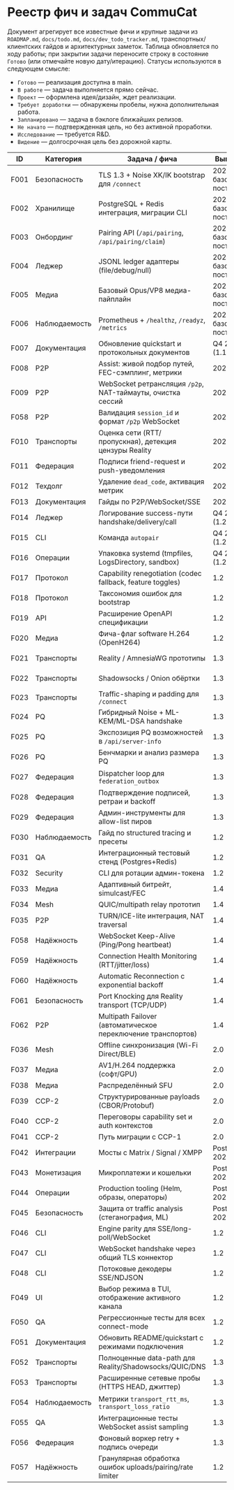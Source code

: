 # Реестр фич и задач CommuCat

Документ агрегирует все известные фичи и крупные задачи из `ROADMAP.md`, `docs/todo.md`, `docs/dev_todo_tracker.md`, транспортных/клиентских гайдов и архитектурных заметок. Таблица обновляется по ходу работы; при закрытии задачи переносите строку в состояние `Готово` (или отмечайте новую дату/итерацию). Статусы используются в следующем смысле:

- `Готово` — реализация доступна в main.
- `В работе` — задача выполняется прямо сейчас.
- `Проект` — оформлена идея/дизайн, ждет реализации.
- `Требует доработки` — обнаружены пробелы, нужна дополнительная работа.
- `Запланировано` — задача в бэклоге ближайших релизов.
- `Не начато` — подтвержденная цель, но без активной проработки.
- `Исследование` — требуется R&D.
- `Видение` — долгосрочная цель без дорожной карты.

| ID   | Категория      | Задача / фича                                                        | Выпуск                | Статус          | Источник                     |
|------|----------------|-----------------------------------------------------------------------|-----------------------|-----------------|------------------------------|
| F001 | Безопасность   | TLS 1.3 + Noise XK/IK bootstrap для `/connect`                       | 2024 базовая поставка | Готово          | ROADMAP §0                   |
| F002 | Хранилище      | PostgreSQL + Redis интеграция, миграции CLI                          | 2024 базовая поставка | Готово          | ROADMAP §0                   |
| F003 | Онбординг      | Pairing API (`/api/pairing`, `/api/pairing/claim`)                    | 2024 базовая поставка | Готово          | ROADMAP §0                   |
| F004 | Леджер         | JSONL ledger адаптеры (file/debug/null)                              | 2024 базовая поставка | Готово          | ROADMAP §0                   |
| F005 | Медиа          | Базовый Opus/VP8 медиа-пайплайн                                       | 2024 базовая поставка | Готово          | ROADMAP §0                   |
| F006 | Наблюдаемость  | Prometheus + `/healthz`, `/readyz`, `/metrics`                        | 2024 базовая поставка | Готово          | ROADMAP §0                   |
| F007 | Документация   | Обновление quickstart и протокольных документов                       | Q4 2025 (1.1)         | Готово          | ROADMAP §1.1                 |
| F008 | P2P            | Assist: живой подбор путей, FEC-сэмплинг, метрики                     | 2025                  | Готово          | dev_todo_tracker T1          |
| F009 | P2P            | WebSocket ретрансляция `/p2p`, NAT-таймауты, очистка сессий           | 2025                  | Готово          | dev_todo_tracker T2          |
| F058 | P2P            | Валидация `session_id` и формат `/p2p` WebSocket                       | 2025                  | Готово          | Текущая итерация (валидация) |
| F010 | Транспорты     | Оценка сети (RTT/пропускная), детекция цензуры Reality                | 2025                  | Готово          | dev_todo_tracker T3          |
| F011 | Федерация      | Подписи friend-request и push-уведомления                            | 2025                  | Готово          | dev_todo_tracker T4          |
| F012 | Техдолг        | Удаление `dead_code`, активация метрик                                | 2025                  | Готово          | dev_todo_tracker T5          |
| F013 | Документация   | Гайды по P2P/WebSocket/SSE                                            | 2025                  | Готово          | dev_todo_tracker T6          |
| F014 | Леджер         | Логирование success-пути handshake/delivery/call                     | Q4 2025 (1.2)         | В работе        | ROADMAP §1.1                 |
| F015 | CLI            | Команда `autopair`                                                    | Q4 2025 (1.2)         | Проект          | docs/todo.md                 |
| F016 | Операции       | Упаковка systemd (tmpfiles, LogsDirectory, sandbox)                   | Q4 2025 (1.2)         | Требует доработки | docs/todo.md               |
| F017 | Протокол       | Capability renegotiation (codec fallback, feature toggles)            | 1.2                   | Запланировано   | docs/todo.md                 |
| F018 | Протокол       | Таксономия ошибок для bootstrap                                       | 1.2                   | Запланировано   | docs/todo.md                 |
| F019 | API            | Расширение OpenAPI спецификации                                       | 1.2                   | Запланировано   | docs/todo.md                 |
| F020 | Медиа          | Фича-флаг software H.264 (OpenH264)                                   | 1.2                   | Запланировано   | docs/todo.md                 |
| F021 | Транспорты     | Reality / AmnesiaWG прототипы                                         | 1.3                   | Не начато       | ROADMAP §2.1 / docs/todo.md  |
| F022 | Транспорты     | Shadowsocks / Onion обёртки                                           | 1.3                   | Не начато       | ROADMAP §2.1 / docs/todo.md  |
| F023 | Транспорты     | Traffic-shaping и padding для `/connect`                              | 1.3                   | Не начато       | ROADMAP §2.1                 |
| F024 | PQ             | Гибридный Noise + ML-KEM/ML-DSA handshake                             | 1.3                   | Запланировано   | ROADMAP §2.2 / docs/todo.md  |
| F025 | PQ             | Экспозиция PQ возможностей в `/api/server-info`                       | 1.3                   | Запланировано   | ROADMAP §2.2                 |
| F026 | PQ             | Бенчмарки и анализ размера PQ                                         | 1.3                   | Запланировано   | ROADMAP §2.2                 |
| F027 | Федерация      | Dispatcher loop для `federation_outbox`                               | 1.3                   | Запланировано   | ROADMAP §2.3 / docs/todo.md  |
| F028 | Федерация      | Подтверждение подписей, ретраи и backoff                              | 1.3                   | Запланировано   | ROADMAP §2.3                 |
| F029 | Федерация      | Админ-инструменты для allow-list пиров                                | 1.3                   | Запланировано   | ROADMAP §2.3                 |
| F030 | Наблюдаемость  | Гайд по structured tracing и пресеты                                  | 1.2                   | Запланировано   | docs/todo.md                 |
| F031 | QA             | Интеграционный тестовый стенд (Postgres+Redis)                        | 1.2                   | Запланировано   | docs/todo.md                 |
| F032 | Security       | CLI для ротации админ-токена                                          | 1.2                   | Запланировано   | docs/todo.md                 |
| F033 | Медиа          | Адаптивный битрейт, simulcast/FEC                                     | 1.4                   | Запланировано   | docs/todo.md                 |
| F034 | Mesh           | QUIC/multipath relay прототип                                         | 1.4                   | Запланировано   | docs/todo.md                 |
| F035 | P2P            | TURN/ICE-lite интеграция, NAT traversal                               | 1.4                   | Готово          | ICE-lite UDP + HMAC TURN creds (см. T8) |
| F058 | Надёжность     | WebSocket Keep-Alive (Ping/Pong heartbeat)                            | 1.4                   | Готово          | Текущая итерация + resilience guide     |
| F059 | Надёжность     | Connection Health Monitoring (RTT/jitter/loss)                        | 1.4                   | Готово          | Текущая итерация + metrics              |
| F060 | Надёжность     | Automatic Reconnection с exponential backoff                          | 1.4                   | Готово          | Текущая итерация + client SDKs          |
| F061 | Безопасность   | Port Knocking для Reality transport (TCP/UDP)                         | 1.4                   | Готово          | Текущая итерация + server config        |
| F062 | P2P            | Multipath Failover (автоматическое переключение транспортов)          | 1.4                   | Готово          | Текущая итерация + degradation detect   |
| F036 | Mesh           | Offline синхронизация (Wi-Fi Direct/BLE)                              | 2.0                   | Исследование    | ROADMAP §3.3                 |
| F037 | Медиа          | AV1/H.264 поддержка (софт/GPU)                                        | 2.0                   | Запланировано   | ROADMAP §3.2                 |
| F038 | Медиа          | Распределённый SFU                                                    | 2.0                   | Запланировано   | ROADMAP §3.2                 |
| F039 | CCP-2          | Структурированные payloads (CBOR/Protobuf)                            | 2.0                   | Запланировано   | ROADMAP §3.1                 |
| F040 | CCP-2          | Переговоры capability set и auth контекстов                           | 2.0                   | Запланировано   | ROADMAP §3.1                 |
| F041 | CCP-2          | Путь миграции с CCP-1                                                 | 2.0                   | Запланировано   | ROADMAP §3.1                 |
| F042 | Интеграции     | Мосты с Matrix / Signal / XMPP                                        | Post-2026             | Видение         | ROADMAP §4                    |
| F043 | Монетизация    | Микроплатежи и кошельки                                               | Post-2026             | Видение         | ROADMAP §4                    |
| F044 | Операции       | Production tooling (Helm, образы, операторы)                          | Post-2026             | Видение         | ROADMAP §4                    |
| F045 | Безопасность   | Защита от traffic analysis (стеганография, ML)                        | Post-2026             | Видение         | ROADMAP §4                    |
| F046 | CLI            | Engine parity для SSE/long-poll/WebSocket                             | 1.2                   | Запланировано   | CONNECT_MODES TODO           |
| F047 | CLI            | WebSocket handshake через общий TLS коннектор                         | 1.2                   | Запланировано   | CONNECT_MODES TODO           |
| F048 | CLI            | Потоковые декодеры SSE/NDJSON                                         | 1.2                   | Запланировано   | CONNECT_MODES TODO           |
| F049 | UI             | Выбор режима в TUI, отображение активного канала                      | 1.2                   | Запланировано   | CONNECT_MODES TODO           |
| F050 | QA             | Регрессионные тесты для всех connect-mode                             | 1.2                   | Запланировано   | CONNECT_MODES TODO           |
| F051 | Документация   | Обновить README/quickstart с режимами подключения                     | 1.2                   | Запланировано   | CONNECT_MODES TODO           |
| F052 | Транспорты     | Полноценные data-path для Reality/Shadowsocks/QUIC/DNS                | 1.3                   | Запланировано   | TRANSPORT_STATUS Next steps  |
| F053 | Транспорты     | Расширенные сетевые пробы (HTTPS HEAD, джиттер)                       | 1.3                   | Запланировано   | TRANSPORT_STATUS Next steps  |
| F054 | Наблюдаемость  | Метрики `transport_rtt_ms`, `transport_loss_ratio`                    | 1.3                   | Запланировано   | TRANSPORT_STATUS Next steps  |
| F055 | QA             | Интеграционные тесты WebSocket assist sampling                        | 1.3                   | Запланировано   | TRANSPORT_STATUS Next steps  |
| F056 | Федерация      | Фоновый воркер retry + подпись очереди                                | 1.3                   | Запланировано   | dev_todo_tracker T7          |
| F057 | Надёжность     | Гранулярная обработка ошибок uploads/pairing/rate limiter             | 1.2                   | Запланировано   | ARCHITECT §7                 |
